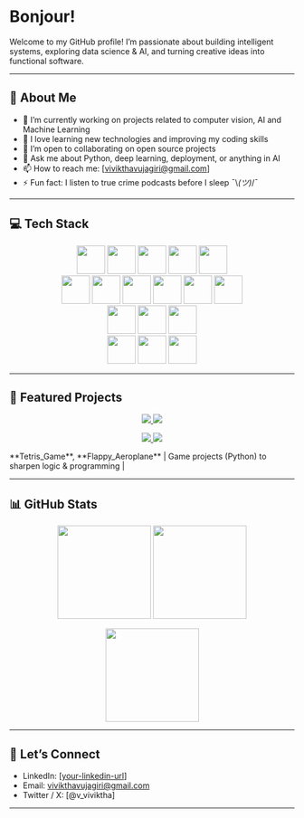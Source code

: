 # Bonjour!

Welcome to my GitHub profile! I’m passionate about building intelligent systems, exploring data science & AI, and turning creative ideas into functional software.  

---

## 🚀 About Me

- 🔭 I’m currently working on projects related to computer vision, AI and Machine Learning
- 🌱 I love learning new technologies and improving my coding skills  
- 👯 I’m open to collaborating on open source projects  
- 💬 Ask me about Python, deep learning, deployment, or anything in AI  
- 📫 How to reach me: [vivikthavujagiri@gmail.com]  
- ⚡ Fun fact: I listen to true crime podcasts before I sleep ¯⁠\⁠_⁠(⁠ツ⁠)⁠_⁠/⁠¯
---

## 💻 Tech Stack

<p align="center">
  <!-- Languages -->
  <img src="https://cdn.jsdelivr.net/gh/devicons/devicon/icons/python/python-original.svg" height="50" />
  <img src="https://cdn.jsdelivr.net/gh/devicons/devicon/icons/c/c-original.svg" height="50" />
  <img src="https://cdn.jsdelivr.net/gh/devicons/devicon/icons/cplusplus/cplusplus-original.svg" height="50" />
  <img src="https://cdn.jsdelivr.net/gh/devicons/devicon/icons/r/r-original.svg" height="50" />
  <img src="https://cdn.jsdelivr.net/gh/devicons/devicon/icons/mysql/mysql-original.svg" height="50" />

  <!-- AI / ML -->
  <br>
  <img src="https://cdn.jsdelivr.net/gh/devicons/devicon/icons/tensorflow/tensorflow-original.svg" height="50" />
  <img src="https://cdn.jsdelivr.net/gh/devicons/devicon/icons/pytorch/pytorch-original.svg" height="50" />
  <img src="https://cdn.jsdelivr.net/gh/devicons/devicon/icons/opencv/opencv-original.svg" height="50" />
  <img src="https://cdn.jsdelivr.net/gh/devicons/devicon/icons/numpy/numpy-original.svg" height="50" />
  <img src="https://cdn.jsdelivr.net/gh/devicons/devicon/icons/pandas/pandas-original.svg" height="50" />
  <img src="https://cdn.jsdelivr.net/gh/devicons/devicon/icons/matplotlib/matplotlib-original.svg" height="50" />

  <!-- Cloud / Deployment -->
  <br>
  <img src="https://cdn.jsdelivr.net/gh/devicons/devicon/icons/docker/docker-original.svg" height="50" />
  <img src="https://cdn.jsdelivr.net/gh/devicons/devicon/icons/linux/linux-original.svg" height="50" />
  <img src="https://cdn.jsdelivr.net/gh/devicons/devicon/icons/amazonwebservices/amazonwebservices-original.svg" height="50" />

  <!-- Tools -->
  <br>
  <img src="https://cdn.jsdelivr.net/gh/devicons/devicon/icons/git/git-original.svg" height="50" />
  <img src="https://cdn.jsdelivr.net/gh/devicons/devicon/icons/github/github-original.svg" height="50" />
  <img src="https://cdn.jsdelivr.net/gh/devicons/devicon/icons/opengl/opengl-original.svg" height="50" />
</p>


---
## 🚀 Featured Projects

<p align="center">
  <a href="https://github.com/Viviktha0709/ASL_Detector">
    <img src="https://github-readme-stats.vercel.app/api/pin/?username=Viviktha0709&repo=ASL_Detector&theme=tokyonight" />
  </a>
  <a href="https://github.com/Viviktha0709/Exoplanet-Explorer">
    <img src="https://github-readme-stats.vercel.app/api/pin/?username=Viviktha0709&repo=Exoplanet-Explorer&theme=tokyonight" />
  </a>
</p>

<p align="center">
  <a href="https://github.com/Viviktha0709/SpaceShooterGame3D">
    <img src="https://github-readme-stats.vercel.app/api/pin/?username=Viviktha0709&repo=SpaceShooterGame3D&theme=tokyonight" />
  </a>
  <a href="https://github.com/Viviktha0709/jetbot-final-projects">
    <img src="https://github-readme-stats.vercel.app/api/pin/?username=Viviktha0709&repo=jetbot-final-projects&theme=tokyonight" />
  </a>
</p>
**Tetris_Game**, **Flappy_Aeroplane** | Game projects (Python) to sharpen logic & programming |

---

## 📊 GitHub Stats

<p align="center">
  <!-- Overall GitHub Stats -->
  <img src="https://github-readme-stats.vercel.app/api?username=Viviktha0709&show_icons=true&theme=tokyonight&hide_border=true" height="165" />
  
  <!-- Top Languages -->
  <img src="https://github-readme-stats.vercel.app/api/top-langs/?username=Viviktha0709&layout=compact&theme=tokyonight&hide_border=true" height="165" />
</p>

<p align="center">
  <!-- Streak Stats -->
  <img src="https://streak-stats.demolab.com?user=Viviktha0709&theme=tokyonight&hide_border=true" height="165" />
</p>

---

## 🤝 Let’s Connect

- LinkedIn: [[your-linkedin-url](https://www.linkedin.com/in/vivikthavujagiri/)]  
- Email: vivikthavujagiri@gmail.com  
- Twitter / X: [@v_viviktha]  
---
